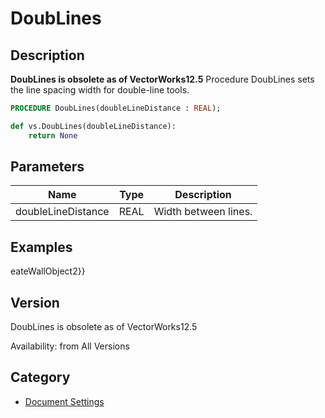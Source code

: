 # DoubLines

## Description
<b>DoubLines is obsolete as of VectorWorks12.5</b>
Procedure DoubLines sets the line spacing width for double-line tools.

```pascal
PROCEDURE DoubLines(doubleLineDistance : REAL);
```

```python
def vs.DoubLines(doubleLineDistance):
    return None
```

## Parameters
|Name|Type|Description|
|---|---|---|
|doubleLineDistance|REAL|Width between lines.|

## Examples
eateWallObject2}}

## Version
DoubLines is obsolete as of VectorWorks12.5<P>


Availability: from All Versions

## Category
* [Document Settings](../Categories/Document%20Settings.md)
